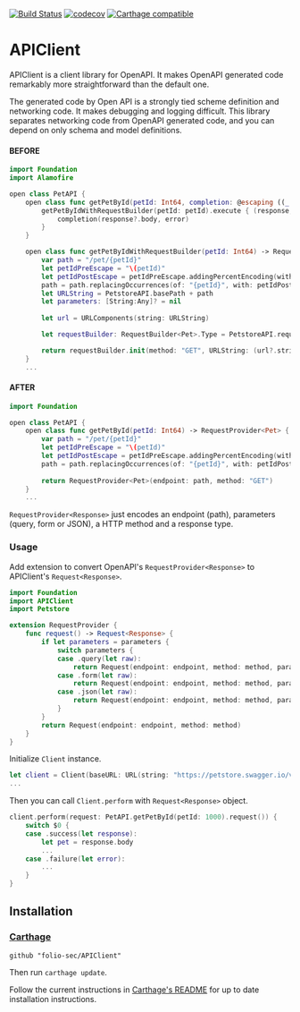 [![Build Status](https://app.bitrise.io/app/fb217dd8dc7e8002/status.svg?token=zgTIlwz2Qz-YPsOK6rQxUQ)](https://app.bitrise.io/app/fb217dd8dc7e8002)
[![codecov](https://codecov.io/gh/folio-sec/APIClient/branch/master/graph/badge.svg)](https://codecov.io/gh/folio-sec/APIClient)
[![Carthage compatible](https://img.shields.io/badge/Carthage-compatible-4BC51D.svg?style=flat)](https://github.com/Carthage/Carthage)

# APIClient

APIClient is a client library for OpenAPI. It makes OpenAPI generated code remarkably more straightforward than the default one. 

The generated code by  Open API is a strongly tied scheme definition and networking code. It makes debugging and logging difficult. This library separates networking code from OpenAPI generated code, and you can depend on only schema and model definitions.


#### BEFORE

```swift
import Foundation
import Alamofire

open class PetAPI {
    open class func getPetById(petId: Int64, completion: @escaping ((_ data: Pet?,_ error: Error?) -> Void)) {
        getPetByIdWithRequestBuilder(petId: petId).execute { (response, error) -> Void in
            completion(response?.body, error)
        }
    }

    open class func getPetByIdWithRequestBuilder(petId: Int64) -> RequestBuilder<Pet> {
        var path = "/pet/{petId}"
        let petIdPreEscape = "\(petId)"
        let petIdPostEscape = petIdPreEscape.addingPercentEncoding(withAllowedCharacters: .urlPathAllowed) ?? ""
        path = path.replacingOccurrences(of: "{petId}", with: petIdPostEscape, options: .literal, range: nil)
        let URLString = PetstoreAPI.basePath + path
        let parameters: [String:Any]? = nil
        
        let url = URLComponents(string: URLString)

        let requestBuilder: RequestBuilder<Pet>.Type = PetstoreAPI.requestBuilderFactory.getBuilder()

        return requestBuilder.init(method: "GET", URLString: (url?.string ?? URLString), parameters: parameters, isBody: false)
    }
    ...
```

#### AFTER

```swift
import Foundation

open class PetAPI {
    open class func getPetById(petId: Int64) -> RequestProvider<Pet> {
        var path = "/pet/{petId}"
        let petIdPreEscape = "\(petId)"
        let petIdPostEscape = petIdPreEscape.addingPercentEncoding(withAllowedCharacters: .urlPathAllowed) ?? ""
        path = path.replacingOccurrences(of: "{petId}", with: petIdPostEscape, options: .literal, range: nil)
        
        return RequestProvider<Pet>(endpoint: path, method: "GET")
    }
    ...
```

`RequestProvider<Response>` just encodes an endpoint (path), parameters (query, form or JSON), a HTTP method and a response type.


### Usage

Add extension to convert OpenAPI's `RequestProvider<Response>` to APIClient's `Request<Response>`.

```swift
import Foundation
import APIClient
import Petstore

extension RequestProvider {
    func request() -> Request<Response> {
        if let parameters = parameters {
            switch parameters {
            case .query(let raw):
                return Request(endpoint: endpoint, method: method, parameters: Request.Parameters(raw))
            case .form(let raw):
                return Request(endpoint: endpoint, method: method, parameters: Request.Parameters(raw))
            case .json(let raw):
                return Request(endpoint: endpoint, method: method, parameters: Request.Parameters(raw))
            }
        }
        return Request(endpoint: endpoint, method: method)
    }
}
```

Initialize `Client` instance.

```swift
let client = Client(baseURL: URL(string: "https://petstore.swagger.io/v2")!)
...
```

Then you can call `Client.perform` with `Request<Response>` object.

```swift
client.perform(request: PetAPI.getPetById(petId: 1000).request()) {
    switch $0 {
    case .success(let response):
        let pet = response.body
        ...
    case .failure(let error):
        ...
    }
}
```

## Installation ##

### [Carthage] ###

[Carthage]: https://github.com/Carthage/Carthage

```
github "folio-sec/APIClient"
```

Then run `carthage update`.

Follow the current instructions in [Carthage's README][carthage-installation]
for up to date installation instructions.

[carthage-installation]: https://github.com/Carthage/Carthage#adding-frameworks-to-an-application
